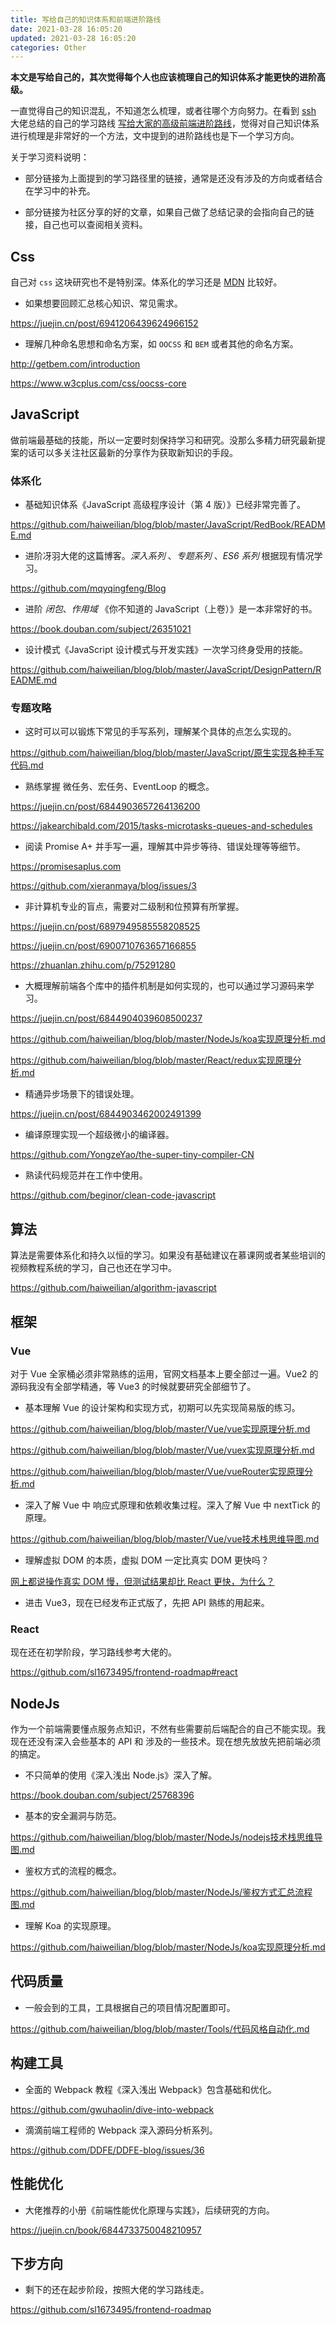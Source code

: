 ```yaml
---
title: 写给自己的知识体系和前端进阶路线
date: 2021-03-28 16:05:20
updated: 2021-03-28 16:05:20
categories: Other
---
```


**本文是写给自己的，其次觉得每个人也应该梳理自己的知识体系才能更快的进阶高级。**

一直觉得自己的知识混乱，不知道怎么梳理，或者往哪个方向努力。在看到 [ssh](https://github.com/sl1673495) 大佬总结的自己的学习路线 [写给大家的高级前端进阶路线](https://github.com/sl1673495/frontend-roadmap)，觉得对自己知识体系进行梳理是非常好的一个方法，文中提到的进阶路线也是下一个学习方向。

关于学习资料说明：

- 部分链接为上面提到的学习路径里的链接，通常是还没有涉及的方向或者结合在学习中的补充。

- 部分链接为社区分享的好的文章，如果自己做了总结记录的会指向自己的链接，自己也可以查阅相关资料。

## Css

自己对 `css` 这块研究也不是特别深。体系化的学习还是 [MDN](https://developer.mozilla.org/zh-CN/docs/Web/CSS) 比较好。

- 如果想要回顾汇总核心知识、常见需求。

<https://juejin.cn/post/6941206439624966152>

- 理解几种命名思想和命名方案，如 `OOCSS` 和 `BEM` 或者其他的命名方案。

<http://getbem.com/introduction>

<https://www.w3cplus.com/css/oocss-core>

## JavaScript

做前端最基础的技能，所以一定要时刻保持学习和研究。没那么多精力研究最新提案的话可以多关注社区最新的分享作为获取新知识的手段。

### 体系化

- 基础知识体系《JavaScript 高级程序设计（第 4 版）》已经非常完善了。

<https://github.com/haiweilian/blog/blob/master/JavaScript/RedBook/README.md>

- 进阶冴羽大佬的这篇博客。_深入系列_ 、_专题系列_ 、_ES6 系列_ 根据现有情况学习。

<https://github.com/mqyqingfeng/Blog>

- 进阶 _闭包_、_作用域_ 《你不知道的 JavaScript（上卷）》是一本非常好的书。

<https://book.douban.com/subject/26351021>

- 设计模式《JavaScript 设计模式与开发实践》一次学习终身受用的技能。

<https://github.com/haiweilian/blog/blob/master/JavaScript/DesignPattern/README.md>

### 专题攻略

- 这时可以可以锻炼下常见的手写系列，理解某个具体的点怎么实现的。

<https://github.com/haiweilian/blog/blob/master/JavaScript/原生实现各种手写代码.md>

- 熟练掌握 微任务、宏任务、EventLoop 的概念。

<https://juejin.cn/post/6844903657264136200>

<https://jakearchibald.com/2015/tasks-microtasks-queues-and-schedules>

- 阅读 Promise A+ 并手写一遍，理解其中异步等待、错误处理等等细节。

<https://promisesaplus.com>

<https://github.com/xieranmaya/blog/issues/3>

- 非计算机专业的盲点，需要对二级制和位预算有所掌握。

<https://juejin.cn/post/6897949585558208525>

<https://juejin.cn/post/6900710763657166855>

<https://zhuanlan.zhihu.com/p/75291280>

- 大概理解前端各个库中的插件机制是如何实现的，也可以通过学习源码来学习。

<https://juejin.cn/post/6844904039608500237>

<https://github.com/haiweilian/blog/blob/master/NodeJs/koa实现原理分析.md>

<https://github.com/haiweilian/blog/blob/master/React/redux实现原理分析.md>

- 精通异步场景下的错误处理。

<https://juejin.cn/post/6844903462002491399>

- 编译原理实现一个超级微小的编译器。

<https://github.com/YongzeYao/the-super-tiny-compiler-CN>

- 熟读代码规范并在工作中使用。

<https://github.com/beginor/clean-code-javascript>

## 算法

算法是需要体系化和持久以恒的学习。如果没有基础建议在慕课网或者某些培训的视频教程系统的学习，自己也还在学习中。

<https://github.com/haiweilian/algorithm-javascript>

## 框架

### Vue

对于 Vue 全家桶必须非常熟练的运用，官网文档基本上要全部过一遍。Vue2 的源码我没有全部学精通，等 Vue3 的时候就要研究全部细节了。

- 基本理解 Vue 的设计架构和实现方式，初期可以先实现简易版的练习。

<https://github.com/haiweilian/blog/blob/master/Vue/vue实现原理分析.md>

<https://github.com/haiweilian/blog/blob/master/Vue/vuex实现原理分析.md>

<https://github.com/haiweilian/blog/blob/master/Vue/vueRouter实现原理分析.md>

- 深入了解 Vue 中 响应式原理和依赖收集过程。深入了解 Vue 中 nextTick 的原理。

<https://github.com/haiweilian/blog/blob/master/Vue/vue技术栈思维导图.md>

- 理解虚拟 DOM 的本质，虚拟 DOM 一定比真实 DOM 更快吗？

[网上都说操作真实 DOM 慢，但测试结果却比 React 更快，为什么？](https://www.zhihu.com/question/31809713/answer/53544875)

- 进击 Vue3，现在已经发布正式版了，先把 API 熟练的用起来。

### React

现在还在初学阶段，学习路线参考大佬的。

<https://github.com/sl1673495/frontend-roadmap#react>

## NodeJs

作为一个前端需要懂点服务点知识，不然有些需要前后端配合的自己不能实现。我现在还没有深入会些基本的 API 和 涉及的一些技术。现在想先放放先把前端必须的搞定。

- 不只简单的使用《深入浅出 Node.js》深入了解。

<https://book.douban.com/subject/25768396>

- 基本的安全漏洞与防范。

<https://github.com/haiweilian/blog/blob/master/NodeJs/nodejs技术栈思维导图.md>

- 鉴权方式的流程的概念。

<https://github.com/haiweilian/blog/blob/master/NodeJs/鉴权方式汇总流程图.md>

- 理解 Koa 的实现原理。

<https://github.com/haiweilian/blog/blob/master/NodeJs/koa实现原理分析.md>

## 代码质量

- 一般会到的工具，工具根据自己的项目情况配置即可。

<https://github.com/haiweilian/blog/blob/master/Tools/代码风格自动化.md>

## 构建工具

- 全面的 Webpack 教程《深入浅出 Webpack》包含基础和优化。

<https://github.com/gwuhaolin/dive-into-webpack>

- 滴滴前端工程师的 Webpack 深入源码分析系列。

<https://github.com/DDFE/DDFE-blog/issues/36>

## 性能优化

- 大佬推荐的小册《前端性能优化原理与实践》，后续研究的方向。

<https://juejin.cn/book/6844733750048210957>

## 下步方向

- 剩下的还在起步阶段，按照大佬的学习路线走。

<https://github.com/sl1673495/frontend-roadmap>
